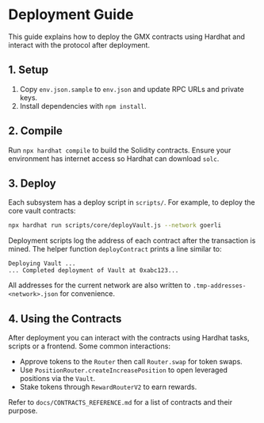 # Deployment Guide

This guide explains how to deploy the GMX contracts using Hardhat and interact with the protocol after deployment.

## 1. Setup
1. Copy `env.json.sample` to `env.json` and update RPC URLs and private keys.
2. Install dependencies with `npm install`.

## 2. Compile
Run `npx hardhat compile` to build the Solidity contracts. Ensure your environment has internet access so Hardhat can download `solc`.

## 3. Deploy
Each subsystem has a deploy script in `scripts/`. For example, to deploy the core vault contracts:

```bash
npx hardhat run scripts/core/deployVault.js --network goerli
```

Deployment scripts log the address of each contract after the transaction is mined. The helper function `deployContract` prints a line similar to:

```
Deploying Vault ...
... Completed deployment of Vault at 0xabc123...
```

All addresses for the current network are also written to `.tmp-addresses-<network>.json` for convenience.

## 4. Using the Contracts
After deployment you can interact with the contracts using Hardhat tasks, scripts or a frontend. Some common interactions:

- Approve tokens to the `Router` then call `Router.swap` for token swaps.
- Use `PositionRouter.createIncreasePosition` to open leveraged positions via the `Vault`.
- Stake tokens through `RewardRouterV2` to earn rewards.

Refer to `docs/CONTRACTS_REFERENCE.md` for a list of contracts and their purpose.

